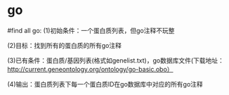 # go
#find all go:
  (1)初始条件：一个蛋白质列表，但go注释不玩整

  (2)目标：找到所有的蛋白质的所有go注释

  (3)已有条件：蛋白质/基因列表(格式如genelist.txt)，go数据库文件(下载地址：http://current.geneontology.org/ontology/go-basic.obo）

  (4)输出：蛋白质列表下每一个蛋白质ID在go数据库中对应的所有go注释
